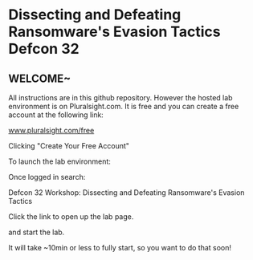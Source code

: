 # Dissecting and Defeating Ransomware's Evasion Tactics Defcon 32

## WELCOME~
All instructions are in this github repository.  However the hosted lab environment is on Pluralsight.com.  It is free and you can create a free account at the following link:

www.pluralsight.com/free

Clicking "Create Your Free Account"

To launch the lab environment:

Once logged in search:

Defcon 32 Workshop: Dissecting and Defeating Ransomware's Evasion Tactics

Click the link to open up the lab page.

and start the lab.

It will take ~10min or less to fully start, so you want to do that soon!